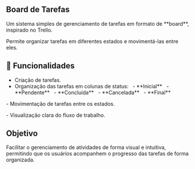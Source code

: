 ## Board de Tarefas

Um sistema simples de gerenciamento de tarefas em formato de \*\*board\*\*, inspirado no Trello.  

Permite organizar tarefas em diferentes estados e movimentá-las entre eles.


## 📌 Funcionalidades

- Criação de tarefas.
- Organização das tarefas em colunas de status:
 &nbsp; - \*\*Inicial\*\*
 &nbsp; - \*\*Pendente\*\*
 &nbsp; - \*\*Concluída\*\*
 &nbsp; - \*\*Cancelada\*\*
 &nbsp; - \*\*Final\*\*

\- Movimentação de tarefas entre os estados.

\- Visualização clara do fluxo de trabalho.

## Objetivo
Facilitar o gerenciamento de atividades de forma visual e intuitiva, permitindo que os usuários acompanhem o progresso das tarefas de forma organizada.

